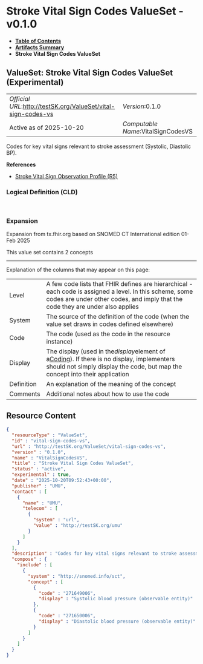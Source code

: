 # Stroke Vital Sign Codes ValueSet - v0.1.0

* [**Table of Contents**](toc.md)
* [**Artifacts Summary**](artifacts.md)
* **Stroke Vital Sign Codes ValueSet**

## ValueSet: Stroke Vital Sign Codes ValueSet (Experimental) 

| | |
| :--- | :--- |
| *Official URL*:http://testSK.org/ValueSet/vital-sign-codes-vs | *Version*:0.1.0 |
| Active as of 2025-10-20 | *Computable Name*:VitalSignCodesVS |

 
Codes for key vital signs relevant to stroke assessment (Systolic, Diastolic BP). 

 **References** 

* [Stroke Vital Sign Observation Profile (R5)](StructureDefinition-vital-sign-observation-profile.md)

### Logical Definition (CLD)

 

### Expansion

Expansion from tx.fhir.org based on SNOMED CT International edition 01-Feb 2025

This value set contains 2 concepts

-------

 Explanation of the columns that may appear on this page: 

| | |
| :--- | :--- |
| Level | A few code lists that FHIR defines are hierarchical - each code is assigned a level. In this scheme, some codes are under other codes, and imply that the code they are under also applies |
| System | The source of the definition of the code (when the value set draws in codes defined elsewhere) |
| Code | The code (used as the code in the resource instance) |
| Display | The display (used in the*display*element of a[Coding](http://hl7.org/fhir/R5/datatypes.html#Coding)). If there is no display, implementers should not simply display the code, but map the concept into their application |
| Definition | An explanation of the meaning of the concept |
| Comments | Additional notes about how to use the code |



## Resource Content

```json
{
  "resourceType" : "ValueSet",
  "id" : "vital-sign-codes-vs",
  "url" : "http://testSK.org/ValueSet/vital-sign-codes-vs",
  "version" : "0.1.0",
  "name" : "VitalSignCodesVS",
  "title" : "Stroke Vital Sign Codes ValueSet",
  "status" : "active",
  "experimental" : true,
  "date" : "2025-10-20T09:52:43+00:00",
  "publisher" : "UMU",
  "contact" : [
    {
      "name" : "UMU",
      "telecom" : [
        {
          "system" : "url",
          "value" : "http://testSK.org/umu"
        }
      ]
    }
  ],
  "description" : "Codes for key vital signs relevant to stroke assessment (Systolic, Diastolic BP).",
  "compose" : {
    "include" : [
      {
        "system" : "http://snomed.info/sct",
        "concept" : [
          {
            "code" : "271649006",
            "display" : "Systolic blood pressure (observable entity)"
          },
          {
            "code" : "271650006",
            "display" : "Diastolic blood pressure (observable entity)"
          }
        ]
      }
    ]
  }
}

```
